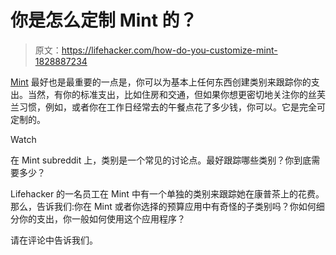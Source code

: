 # 你是怎么定制 Mint 的？

> 原文：<https://lifehacker.com/how-do-you-customize-mint-1828887234>

[Mint](https://lifehacker.com/budgeting-software-showdown-mint-vs-you-need-a-budget-1764607246) 最好也是最重要的一点是，你可以为基本上任何东西创建类别来跟踪你的支出。当然，有你的标准支出，比如住房和交通，但如果你想更密切地关注你的丝芙兰习惯，例如，或者你在工作日经常去的午餐点花了多少钱，你可以。它是完全可定制的。

Watch

在 Mint subreddit 上，类别是一个常见的讨论点。最好跟踪哪些类别？你到底需要多少？

Lifehacker 的一名员工在 Mint 中有一个单独的类别来跟踪她在康普茶上的花费。那么，告诉我们:你在 Mint 或者你选择的预算应用中有奇怪的子类别吗？你如何细分你的支出，你一般如何使用这个应用程序？

请在评论中告诉我们。